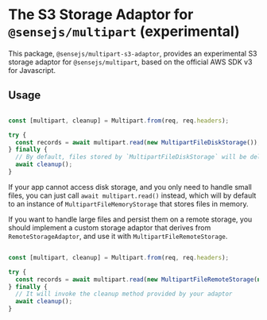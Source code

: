
# The S3 Storage Adaptor for `@sensejs/multipart` (experimental)

This package, `@sensejs/multipart-s3-adaptor`, provides an experimental S3 storage adaptor
for `@sensejs/multipart`, based on the official AWS SDK v3 for Javascript.


## Usage

```typescript

const [multipart, cleanup] = Multipart.from(req, req.headers);

try {
  const records = await multipart.read(new MultipartFileDiskStorage());
} finally {
  // By default, files stored by `MultipartFileDiskStorage` will be deleted when calling cleanup
  await cleanup();
}

```
If your app cannot access disk storage, and you only need to handle small files,
you can just call `await multipart.read()` instead, which will by default to
an instance of `MultipartFileMemoryStorage` that stores files in memory.

If you want to handle large files and persist them on a remote storage, you should
implement a custom storage adaptor that derives from `RemoteStorageAdaptor`, and
use it with `MultipartFileRemoteStorage`.

```typescript

const [multipart, cleanup] = Multipart.from(req, req.headers);

try {
  const records = await multipart.read(new MultipartFileRemoteStorage(new YourRemoteStorageAdaptor()));
} finally {
  // It will invoke the cleanup method provided by your adaptor
  await cleanup();
}
```

